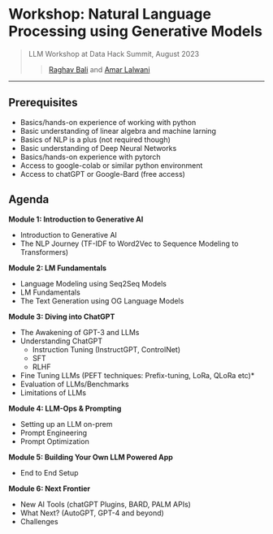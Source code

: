 # Workshop: Natural Language Processing using Generative Models
> LLM Workshop at Data Hack Summit, August 2023
>> [Raghav Bali](https://www.linkedin.com/in/baliraghav/) and [Amar Lalwani](https://www.linkedin.com/in/amar-lalwani-aa69b875/)
---
## Prerequisites
- Basics/hands-on experience of working with python
- Basic understanding of linear algebra and machine larning
- Basics of NLP is a plus (not required though)
- Basic understanding of Deep Neural Networks
- Basics/hands-on experience with pytorch
- Access to google-colab or similar python environment
- Access to chatGPT or Google-Bard (free access)


## Agenda
**Module 1: Introduction to Generative AI**
+ Introduction to Generative AI
+ The NLP Journey (TF-IDF to Word2Vec to Sequence Modeling to Transformers)
  
**Module 2: LM Fundamentals**
+ Language Modeling using Seq2Seq Models
+ LM Fundamentals
+ The Text Generation using OG Language Models 
 
**Module 3: Diving into ChatGPT**
+ The Awakening of GPT-3 and LLMs
+ Understanding ChatGPT 
  - Instruction Tuning (InstructGPT, ControlNet)
  - SFT 
  - RLHF
+ Fine Tuning LLMs (PEFT techniques: Prefix-tuning, LoRa, QLoRa etc)* 
+ Evaluation of LLMs/Benchmarks
+ Limitations of LLMs

**Module 4: LLM-Ops & Prompting**
+ Setting up an LLM on-prem
+ Prompt Engineering 
+ Prompt Optimization

**Module 5: Building Your Own LLM Powered App**
+ End to End Setup

**Module 6: Next Frontier**
+ New AI Tools (chatGPT Plugins, BARD, PALM APIs)
+ What Next? (AutoGPT, GPT-4 and beyond)
+ Challenges

